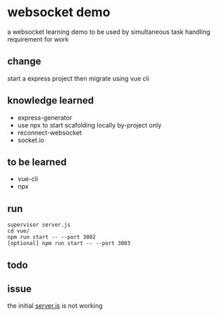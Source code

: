 # websocket demo

a websocket learning demo to be used by simultaneous task handling requirement for work

## change 

start a express project then migrate using vue cli


## knowledge learned

- express-generator
- use npx to start scafolding locally by-project only
- reconnect-websocket
- socket.io

## to be learned

- vue-cli
- npx 


## run

```
supervisor server.js
cd vue/
npm run start -- --port 3002
[optional] npm run start -- --port 3003
```


## todo

## issue

the initial [server.js](https://javascript.info/article/websocket/demo/server.js) is not working
